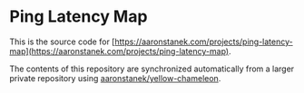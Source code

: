 # Ping Latency Map

This is the source code for [https://aaronstanek.com/projects/ping-latency-map](https://aaronstanek.com/projects/ping-latency-map).

The contents of this repository are synchronized automatically from a larger private repository
using [aaronstanek/yellow-chameleon](https://github.com/aaronstanek/yellow-chameleon).
